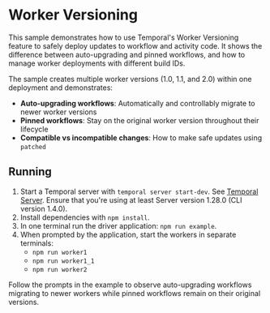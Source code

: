 # Worker Versioning

This sample demonstrates how to use Temporal's Worker Versioning feature to safely deploy updates to
workflow and activity code. It shows the difference between auto-upgrading and pinned workflows, and
how to manage worker deployments with different build IDs.

The sample creates multiple worker versions (1.0, 1.1, and 2.0) within one deployment and
demonstrates:

- **Auto-upgrading workflows**: Automatically and controllably migrate to newer worker versions
- **Pinned workflows**: Stay on the original worker version throughout their lifecycle
- **Compatible vs incompatible changes**: How to make safe updates using `patched`

## Running

1. Start a Temporal server with `temporal server start-dev`. See [Temporal Server](https://github.com/temporalio/cli/#installation).
   Ensure that you're using at least Server version 1.28.0 (CLI version 1.4.0).
2. Install dependencies with `npm install`.
3. In one terminal run the driver application: `npm run example`.
4. When prompted by the application, start the workers in separate terminals:
   - `npm run worker1`
   - `npm run worker1_1`
   - `npm run worker2`

Follow the prompts in the example to observe auto-upgrading workflows migrating to newer workers
while pinned workflows remain on their original versions.
